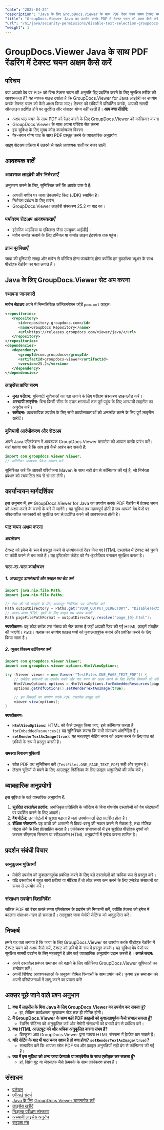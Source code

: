 ```yaml
---
"date": "2025-04-24"
"description": "Java के लिए GroupDocs.Viewer के साथ PDF रेंडर करते समय टेक्स्ट चयन को अक्षम करने का तरीका जानें। टेक्स्ट को छवियों में परिवर्तित करके अपनी सामग्री को सुरक्षित करें।"
"title": "GroupDocs.Viewer Java का उपयोग करके PDF में टेक्स्ट चयन को अक्षम कैसे करें - एक व्यापक गाइड"
"url": "/hi/java/security-permissions/disable-text-selection-groupdocs-viewer-java/"
"weight": 1
---
```


# GroupDocs.Viewer Java के साथ PDF रेंडरिंग में टेक्स्ट चयन अक्षम कैसे करें
## परिचय
क्या आपको वेब पर PDF को बिना टेक्स्ट चयन की अनुमति दिए प्रदर्शित करने के लिए सुरक्षित तरीके की आवश्यकता है? यह व्यापक गाइड दर्शाता है कि GroupDocs.Viewer for Java लाइब्रेरी का उपयोग करके टेक्स्ट चयन को कैसे अक्षम किया जाए। टेक्स्ट को छवियों में परिवर्तित करके, आपकी सामग्री ऑनलाइन प्रदर्शित होने पर सुरक्षित और संपादन योग्य नहीं रहती है।
**आप क्या सीखेंगे:**
- अक्षम पाठ चयन के साथ PDF को रेंडर करने के लिए GroupDocs.Viewer को कॉन्फ़िगर करना
- GroupDocs.Viewer के साथ अपना परिवेश सेट करना
- इस सुविधा के लिए मुख्य कोड कार्यान्वयन विवरण
- गैर-चयन योग्य पाठ के साथ PDF प्रस्तुत करने के व्यावहारिक अनुप्रयोग

आइए सेटअप प्रक्रिया में उतरने से पहले आवश्यक शर्तों पर नजर डालें!
## आवश्यक शर्तें
### आवश्यक लाइब्रेरी और निर्भरताएँ
अनुसरण करने के लिए, सुनिश्चित करें कि आपके पास ये हैं:
- आपकी मशीन पर जावा डेवलपमेंट किट (JDK) स्थापित है।
- निर्भरता प्रबंधन के लिए मावेन.
- GroupDocs.Viewer लाइब्रेरी संस्करण 25.2 या बाद का।
### पर्यावरण सेटअप आवश्यकताएँ
- इंटेलीज आईडिया या एक्लिप्स जैसा उपयुक्त आईडीई।
- मावेन कमांड चलाने के लिए टर्मिनल या कमांड लाइन इंटरफेस तक पहुंच।
### ज्ञान पूर्वापेक्षाएँ
जावा की बुनियादी समझ और मावेन से परिचित होना फायदेमंद होगा क्योंकि हम ग्रुपडॉक्स.व्यूअर के साथ पीडीएफ रेंडरिंग का पता लगाते हैं।
## Java के लिए GroupDocs.Viewer सेट अप करना
### स्थापना जानकारी
**मावेन सेटअप**
अपने में निम्नलिखित कॉन्फ़िगरेशन जोड़ें `pom.xml` फ़ाइल:
```xml
<repositories>
   <repository>
      <id>repository.groupdocs.com</id>
      <name>GroupDocs Repository</name>
      <url>https://releases.groupdocs.com/viewer/java/</url>
   </repository>
</repositories>
<dependencies>
   <dependency>
      <groupId>com.groupdocs</groupId>
      <artifactId>groupdocs-viewer</artifactId>
      <version>25.2</version>
   </dependency>
</dependencies>
```
### लाइसेंस प्राप्ति चरण
- **मुफ्त परीक्षण:** बुनियादी सुविधाओं का पता लगाने के लिए परीक्षण संस्करण डाउनलोड करें।
- **अस्थायी लाइसेंस:** बिना किसी सीमा के उन्नत क्षमताओं तक पूर्ण पहुंच के लिए अस्थायी लाइसेंस का अनुरोध करें।
- **खरीदना:** व्यावसायिक उपयोग के लिए सभी कार्यात्मकताओं को अनलॉक करने के लिए पूर्ण लाइसेंस खरीदें।
### बुनियादी आरंभीकरण और सेटअप
अपने Java एप्लिकेशन में आवश्यक GroupDocs.Viewer क्लासेस को आयात करके प्रारंभ करें। यहां बताया गया है कि आप इसे कैसे आरंभ कर सकते हैं:
```java
import com.groupdocs.viewer.Viewer;
// अतिरिक्त आवश्यक पैकेज आयात करें
```
सुनिश्चित करें कि आपकी परियोजना Maven के साथ सही ढंग से कॉन्फ़िगर की गई है, जो निर्भरता प्रबंधन को स्वचालित रूप से संभाल लेगी।
## कार्यान्वयन मार्गदर्शिका
इस अनुभाग में, हम GroupDocs.Viewer for Java का उपयोग करके PDF रेंडरिंग में टेक्स्ट चयन को अक्षम करने के चरणों के बारे में जानेंगे। यह सुविधा तब महत्वपूर्ण होती है जब आपको वेब पेजों पर संवेदनशील जानकारी को सुरक्षित रूप से प्रदर्शित करने की आवश्यकता होती है।
### पाठ चयन अक्षम करना
#### अवलोकन
टेक्स्ट को इमेज के रूप में प्रस्तुत करने से उपयोगकर्ता रेंडर किए गए HTML दस्तावेज़ में टेक्स्ट को चुनने या कॉपी करने से बच जाते हैं। यह दृष्टिकोण कंटेंट को गैर-इंटरैक्टिव बनाकर सुरक्षित करता है।
#### चरण-दर-चरण कार्यान्वयन
##### 1. आउटपुट डायरेक्टरी और फ़ाइल पथ सेट करें
```java
import java.nio.file.Path;
import java.nio.file.Paths;

// रेंडर की गई फ़ाइलों के लिए आउटपुट निर्देशिका पथ परिभाषित करें
Path outputDirectory = Paths.get("YOUR_OUTPUT_DIRECTORY", "DisableTextSelection");
// अलग-अलग HTML पृष्ठों के लिए फ़ाइल पथ प्रारूप बनाएँ
Path pageFilePathFormat = outputDirectory.resolve("page_{0}.html");
```
**स्पष्टीकरण:** यह कोड ब्लॉक उस गंतव्य को सेट करता है जहाँ आपकी रेंडर की गई HTML फ़ाइलें संग्रहीत की जाएंगी। `Paths` क्लास का उपयोग फ़ाइल पथों को कुशलतापूर्वक बनाने और प्रबंधित करने के लिए किया जाता है।
##### 2. व्यूअर विकल्प कॉन्फ़िगर करें
```java
import com.groupdocs.viewer.Viewer;
import com.groupdocs.viewer.options.HtmlViewOptions;

try (Viewer viewer = new Viewer("TestFiles.ONE_PAGE_TEXT_PDF")) {
    // एम्बेडेड संसाधनों का उपयोग करने और पाठ चयन को अक्षम करने के लिए रेंडरिंग विकल्पों को कॉन्फ़िगर करें
    HtmlViewOptions options = HtmlViewOptions.forEmbeddedResources(pageFilePathFormat);
    options.getPdfOptions().setRenderTextAsImage(true);

    // इन विकल्पों का उपयोग करके PDF दस्तावेज़ प्रस्तुत करें
    viewer.view(options);
}
```
**स्पष्टीकरण:** 
- **`HtmlViewOptions`**: HTML को कैसे प्रस्तुत किया जाए, इसे कॉन्फ़िगर करता है `forEmbeddedResources()` यह सुनिश्चित करना कि सभी संसाधन अंतर्निहित हैं।
- **`setRenderTextAsImage(true)`**: यह महत्वपूर्ण सेटिंग चयन को अक्षम करने के लिए पाठ को छवियों के रूप में प्रस्तुत करती है।
#### समस्या निवारण युक्तियों
- स्रोत PDF पथ सुनिश्चित करें (`TestFiles.ONE_PAGE_TEXT_PDF`) सही और सुलभ है।
- लेखन त्रुटियों से बचने के लिए आउटपुट निर्देशिका के लिए फ़ाइल अनुमतियों की जाँच करें।
## व्यावहारिक अनुप्रयोगों
इस सुविधा के कई वास्तविक अनुप्रयोग हैं:
1. **सुरक्षित दस्तावेज़ प्रदर्शन:** अनधिकृत प्रतिलिपि के जोखिम के बिना गोपनीय दस्तावेजों को वेब प्लेटफार्मों पर प्रदर्शित करने के लिए आदर्श।
2. **वेब पोर्टल:** उन पोर्टलों में सुरक्षा बढ़ाता है जहां उपयोगकर्ता डेटा प्रदर्शित होता है।
3. **शैक्षिक प्लेटफार्म:** यह छात्रों को आसानी से विषय-वस्तु की नकल करने से रोकता है, तथा मौलिक नोट्स लेने के लिए प्रोत्साहित करता है।
एकीकरण संभावनाओं में इन सुरक्षित पीडीएफ दृश्यों को कस्टम सीएमएस सिस्टम या स्टैंडअलोन HTML अनुप्रयोगों में एम्बेड करना शामिल है।
## प्रदर्शन संबंधी विचार
### अनुकूलन युक्तियाँ
- मेमोरी उपयोग को कुशलतापूर्वक प्रबंधित करने के लिए बड़े दस्तावेज़ों को क्रमिक रूप से प्रस्तुत करें।
- यदि दस्तावेज़ में बहुत सारी छवियां या मीडिया हैं तो लोड समय कम करने के लिए एम्बेडेड संसाधनों का संयम से उपयोग करें।
### संसाधन उपयोग दिशानिर्देश
जटिल PDF को रेंडर करते समय एप्लिकेशन के प्रदर्शन की निगरानी करें, क्योंकि टेक्स्ट को इमेज में बदलना संसाधन-गहन हो सकता है। तदनुसार जावा मेमोरी सेटिंग्स को अनुकूलित करें।
## निष्कर्ष
हमने यह पता लगाया है कि जावा के लिए GroupDocs.Viewer का उपयोग करके पीडीएफ रेंडरिंग में टेक्स्ट चयन को अक्षम कैसे करें, टेक्स्ट को छवियों के रूप में प्रस्तुत करके। यह सुविधा वेब पेजों पर सुरक्षित सामग्री प्रदर्शन के लिए महत्वपूर्ण है और कई व्यावहारिक अनुप्रयोग प्रदान करती है।
**अगले कदम:**
- अपने दस्तावेज़ प्रबंधन समाधान को बढ़ाने के लिए अतिरिक्त GroupDocs.Viewer सुविधाओं का अन्वेषण करें।
- अपनी विशिष्ट आवश्यकताओं के अनुरूप विभिन्न विन्यासों के साथ प्रयोग करें।
कृपया इस समाधान को अपनी परियोजनाओं में लागू करने का प्रयास करें!
## अक्सर पूछे जाने वाले प्रश्न अनुभाग
1. **क्या मैं लाइसेंस के बिना Java के लिए GroupDocs.Viewer का उपयोग कर सकता हूं?**
   - हां, लेकिन कार्यक्षमता मूल्यांकन मोड तक ही सीमित होगी।
2. **मैं GroupDocs.Viewer के साथ बड़ी PDF फ़ाइलों को कुशलतापूर्वक कैसे संभाल सकता हूँ?**
   - रेंडरिंग सेटिंग्स को अनुकूलित करें और मेमोरी संसाधनों को प्रभावी ढंग से प्रबंधित करें।
3. **क्या HTML आउटपुट को और अधिक अनुकूलित करना संभव है?**
   - बिल्कुल! आप GroupDocs.Viewer द्वारा उत्पन्न HTML संरचना में हेरफेर कर सकते हैं।
4. **यदि सेटिंग के बाद भी पाठ चयन सक्षम है तो क्या होगा? `setRenderTextAsImage(true)`?**
   - सत्यापित करें कि आपका स्रोत PDF पथ और फ़ाइल अनुमतियाँ सही ढंग से कॉन्फ़िगर की गई हैं।
5. **क्या मैं इस सुविधा को अन्य जावा फ्रेमवर्क या लाइब्रेरीज़ के साथ एकीकृत कर सकता हूँ?**
   - हां, स्प्रिंग बूट या जेएसएफ जैसे फ्रेमवर्क के साथ एकीकरण संभव है।
## संसाधन
- [प्रलेखन](https://docs.groupdocs.com/viewer/java/)
- [एपीआई संदर्भ](https://reference.groupdocs.com/viewer/java/)
- [Java के लिए GroupDocs.Viewer डाउनलोड करें](https://releases.groupdocs.com/viewer/java/)
- [लाइसेंस खरीदें](https://purchase.groupdocs.com/buy)
- [निःशुल्क परीक्षण संस्करण](https://releases.groupdocs.com/viewer/java/)
- [अस्थायी लाइसेंस अनुरोध](https://purchase.groupdocs.com/temporary-license/)
- [सहयता मंच](https://forum.groupdocs.com/c/viewer/9)